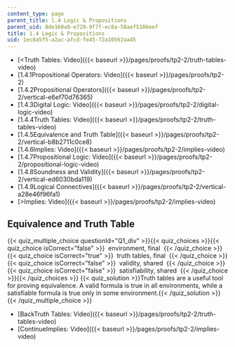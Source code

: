 ```yaml
---
content_type: page
parent_title: 1.4 Logic & Propositions
parent_uid: 8de160a9-e729-9f7f-ec8a-58aef5106eef
title: 1.4 Logic & Propositions
uid: 1ec8a5f5-a2ac-afcd-fe45-72a10562aa45
---
```


*   [<Truth Tables: Video]({{< baseurl >}}/pages/proofs/tp2-2/truth-tables-video)
*   [1.4.1Propositional Operators: Video]({{< baseurl >}}/pages/proofs/tp2-2)
*   [1.4.2Propositional Operators]({{< baseurl >}}/pages/proofs/tp2-2/vertical-e6ef70d76365)
*   [1.4.3Digital Logic: Video]({{< baseurl >}}/pages/proofs/tp2-2/digital-logic-video)
*   [1.4.4Truth Tables: Video]({{< baseurl >}}/pages/proofs/tp2-2/truth-tables-video)
*   [1.4.5Equivalence and Truth Table]({{< baseurl >}}/pages/proofs/tp2-2/vertical-b8b2711c0ce8)
*   [1.4.6Implies: Video]({{< baseurl >}}/pages/proofs/tp2-2/implies-video)
*   [1.4.7Propositional Logic: Video]({{< baseurl >}}/pages/proofs/tp2-2/propositional-logic-video)
*   [1.4.8Soundness and Validity]({{< baseurl >}}/pages/proofs/tp2-2/vertical-ed6030bda119)
*   [1.4.9Logical Connectives]({{< baseurl >}}/pages/proofs/tp2-2/vertical-a28e46f96fa1)
*   [\>Implies: Video]({{< baseurl >}}/pages/proofs/tp2-2/implies-video)

Equivalence and Truth Table
---------------------------

  
{{< quiz_multiple_choice questionId="Q1_div" >}}{{< quiz_choices >}}{{< quiz_choice isCorrect="false" >}}&nbsp; environment, final &nbsp;{{< /quiz_choice >}}
{{< quiz_choice isCorrect="true" >}}&nbsp; truth tables, final &nbsp;{{< /quiz_choice >}}
{{< quiz_choice isCorrect="false" >}}&nbsp; validity, shared &nbsp;{{< /quiz_choice >}}
{{< quiz_choice isCorrect="false" >}}&nbsp; satisfiability, shared &nbsp;{{< /quiz_choice >}}{{< /quiz_choices >}}
{{< quiz_solution >}}Truth tables are a useful tool for proving equivalence. A valid formula is true in all environments, while a satisfiable formula is true only in some environment.{{< /quiz_solution >}}{{< /quiz_multiple_choice >}}

*   [BackTruth Tables: Video]({{< baseurl >}}/pages/proofs/tp2-2/truth-tables-video)
*   [ContinueImplies: Video]({{< baseurl >}}/pages/proofs/tp2-2/implies-video)